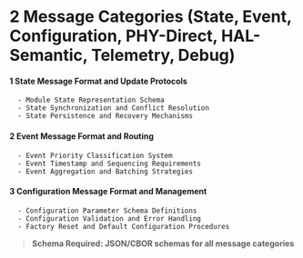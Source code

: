 # 2 Message Categories (State, Event, Configuration, PHY-Direct, HAL-Semantic, Telemetry, Debug)


#### 1 State Message Format and Update Protocols

      - Module State Representation Schema
      - State Synchronization and Conflict Resolution
      - State Persistence and Recovery Mechanisms

#### 2 Event Message Format and Routing

      - Event Priority Classification System
      - Event Timestamp and Sequencing Requirements
      - Event Aggregation and Batching Strategies

#### 3 Configuration Message Format and Management

      - Configuration Parameter Schema Definitions
      - Configuration Validation and Error Handling
      - Factory Reset and Default Configuration Procedures

> **Schema Required: JSON/CBOR schemas for all message categories**

